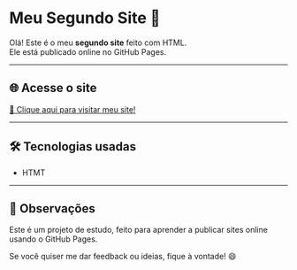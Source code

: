 # Meu Segundo Site 🚀

Olá! Este é o meu **segundo site** feito com HTML.  
Ele está publicado online no GitHub Pages.  

---

## 🌐 Acesse o site

[🌟 Clique aqui para visitar meu site!](https://kawebxsz.github.io/my-second-site/)

---

## 🛠 Tecnologias usadas

- HTMT
  
---

## 📌 Observações

Este é um projeto de estudo, feito para aprender a publicar sites online usando o GitHub Pages.  

Se você quiser me dar feedback ou ideias, fique à vontade! 😄
